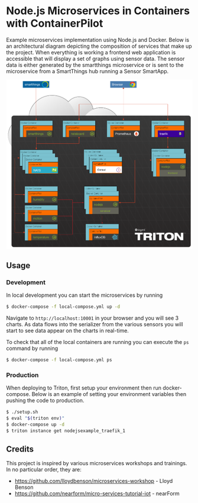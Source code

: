 # Node.js Microservices in Containers with ContainerPilot

Example microservices implementation using Node.js and Docker. Below is an architectural diagram depicting the composition of services that make up the project. When everything is working a frontend web application is accessible that will display a set of graphs using sensor data. The sensor data is either generated by the smartthings microservice or is sent to the microservice from a SmartThings hub running a Sensor SmartApp.

![](./project_overview.png)

## Usage

### Development

In local development you can start the microservices by running

```sh
$ docker-compose -f local-compose.yml up -d
```

Navigate to `http://localhost:10001` in your browser and you will see 3 charts. As data flows into the serializer from the various sensors you will start to see data appear on the charts in real-time.

To check that all of the local containers are running you can execute the `ps` command by running
```sh
$ docker-compose -f local-compose.yml ps
```

### Production

When deploying to Triton, first setup your environment then run docker-compose. Below is an example of setting your environment variables then pushing the code to production.

```sh
$ ./setup.sh
$ eval "$(triton env)"
$ docker-compose up -d
$ triton instance get nodejsexample_traefik_1
```


## Credits

This project is inspired by various microservices workshops and trainings. In no particular order, they are:
* https://github.com/lloydbenson/microservices-workshop - Lloyd Benson
* https://github.com/nearform/micro-services-tutorial-iot - nearForm
